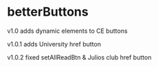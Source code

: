 # betterButtons
v1.0 adds dynamic elements to CE buttons

v1.0.1 adds University href button

v1.0.2 fixed setAllReadBtn & Julios club href button
